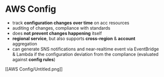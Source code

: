 # AWS Config

- track **configuration changes** **over time** on acc resources
- auditing of changes, compliance with standards
- does **not prevent changes happening** itself
- **regional service**, but also supports **cross-region** & **account** aggregation
- can generate SNS notifications and near-realtime event via EventBridge & Lambda if the configuration deviation from the compliance (evaluated against **config rules**)

[[AWS Config/Untitled.png]]
